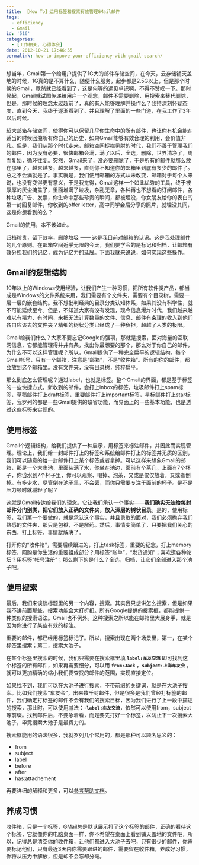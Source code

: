 ```yaml
---
title: 【How To】运用标签和搜索有效管理GMail邮件
tags:
  - efficiency
  - Gmail
id: '516'
categories:
  - [工作相关, 心得体会]
date: 2012-10-21 17:46:55
permalink: how-to-impove-your-efficiency-with-gmail-search/
---
```


想当年，Gmail第一个给用户提供了1G大的邮件存储空间，在今天，云存储铺天盖地的时候，1G真的是不算什么，随便什么服务，起步都是2.5G以上，但是那个时候的Gmail，竟然就已经看到了，这是何等的远见卓识啊，不得不赞叹一下。那时候起，Gmail就试图传递给用户一个观念，邮件不需要删除，用搜索来替代删除，但是，那时候的理念太过超前了，真的有人能够理解并操作么？我持深刻怀疑态度，直到今天，我终于逐渐看到了、并且理解了里面的一些门道，在我工作了3年以后时候。
<!-- more -->
超大邮箱存储空间，使得你可以保留几乎你生命中的所有邮件，也让你有机会能在适当的时候回溯所有你自己的历史，如果Gmail能够有效合理的利用，会价值非凡。但是，我们从那个时代走来，邮箱空间捉襟见肘的时代，我们不善于管理我们的邮件，因为没有必要，很快邮箱会满，满了以后，全选，删除，世界清净了，周而复始，循环往复。突然，Gmail来了，没必要删除了，于是所有的邮件就那么放在那里了，越来越多，越来越多，直到你不知道你的邮箱里到底有多少的邮件了。总之不会满就是了。事实就是，我们使用邮箱的方式从未改变，邮箱对于每个人来说，也没有变得更有意义，于是我觉得，Gmail这样一个如此优秀的工具，终于被厚厚的灰尘掩盖了，里面堆满了垃圾，杂乱无章，各种再也不想看的订阅邮件，各种垃圾广告、发票，你生命中那些珍贵的瞬间，都被埋没，你女朋友给你的表白的第一封回复邮件，你收到的offer letter，高中同学会后分享的照片，就埋没其间，这是你想看到的么？

Gmail的使用，本不该如此。

归档珍贵，留下效率，删除垃圾 —— 这是我目前对邮箱的认识。这是我处理邮件的几个原则。在邮箱空间近乎无限的今天，我们要学会的是标记和归档，让邮箱有效分担我们的记忆，成为记忆力的延展。下面我就来说说，如何实现这些操作。

## Gmail的逻辑结构

10年以上的Windows使用经验，让我们产生一种习惯，把所有软件类产品，都当成是Windows的文件系统来用，我们需要有个文件夹，需要有个目录树，需要一层一层的嵌套结构。我不想批判经典的目录分类认知体系，如果其没有科学性，就不可能延续至今。但是，不知道大家有没有发现，现今信息爆炸时代，我们越来越难以有精力、有时间，来把无法计算数量的文件、信息、邮件有条理的收入到他们各自应该去的文件夹？精细的树状分类已经成了一种负担，超越了人类的极限。

Gmail给我们什么？大家不要忘记Google的强项，那就是搜索，面对海量的互联网信息，它都能管理得井井有条，找出你最想要的那个，那么对于你自己的邮件，为什么不可以这样管理呢？所以，Gmail提供了一种完全扁平的逻辑结构。每个Gmail帐号，只有一个邮箱，注意是“邮箱”，不是“收件箱”。所有的你的邮件，都会放到这个邮箱里。没有文件夹，没有目录树，纯粹扁平。

那么到底怎么管理呢？通过label，也就是标签。整个Gmail的界面，都是基于标签的一些快捷方式，新收到的邮件，会打上inbox的标签，垃圾邮件打上spam标签，草稿邮件打上draft标签，重要邮件打上important标签，星标邮件打上star标签，我罗列的都是一些Gmail提供的缺省功能，而界面上的一些基本功能，也是透过这些标签来实现的。

## 使用标签

Gmail个逻辑结构，给我们提供了一种启示，用标签来标注邮件，并因此而实现管理。理论上，我们给一封邮件打上的标签和系统给邮件打上的标签并无质的区别，我们可以随意的给一封邮件打上某个标签或者拿掉。可以这样来想象Gmail的邮箱，那是一个大水池，里面装满了水，你坐在池边，面前有个茶几，上面有7个杯子，你舀水到7个杯子里，你可以观察、喝掉、泡茶，又或是仅仅放着，又或者倒掉。有多少水，尽管倒在池子里，不会丢，而你只需要专注于面前的杯子。是不是压力顿时就减轻了呢？

这就是Gmail传达给我们的理念。它让我们承认一个事实——**我们确实无法给每封邮件分门别类，把它们放入正确的文件夹，放入深层的树状目录**。是的，使用标签，我们第一个要做的，就是承认这个事实，并且勇敢的面对，我们必须抛弃我们熟悉的文件夹，那只是包袱，不是解药。然后，事情变简单了，只要把我们关心的东西，打上标签，事情就解决了。

打开你的“收件箱”，需要后续跟进的，打上task标签，重要的纪念，打上memory标签，网购是你生活的重要组成部分？用标签“账单”，“发货通知”；喜欢逛各种论坛？用标签“帐号注册”；那么剩下的是什么？全选，归档，让它们全部进入那个池子吧。

## 使用搜索

最后，我们来谈谈标题里的另一个内容，搜索。其实我只想讲怎么搜索，但是如果我不讲前面那些，搜索功能会大打折扣。所有Google提供的搜索框，都能提供一种类似的搜索语法。Gmail也不例外。这种搜索之所以能在邮箱里大展身手，就是因为你进行了某些有效的标注。

重要的邮件，都已经用标签标记了。所以，搜索出现在两个场景里，第一，在某个标签里搜索；第二，搜索大池子。

在某个标签里搜索的时候，我们只需要在搜索框里填 **`label:车友交流`** 即可找到这个标签的所有邮件，如果再需要细分，可以用 **`from:Jack`** ，**`subject:上海车友会`** ，就可以更加精确的缩小我们要查找的邮件的范围，实现直接定位。

如果找不到，我们可以在大池子进行搜索，不带前缀的关键词，就是在大池子搜索。比如我们搜索“车友会”，出来数千封邮件，但是很多是我们曾经打标签的邮件，我们确定打标签的邮件不会有我们的搜索目标，因为我们进行了上一段中描述的搜索，那此时，可以使用减法：**`-label:车友交流`**，依然可以使用from，subject等前缀。找到邮件后，不要急着看，而是要先打好一个标签，以防止下一次搜索大池子，毕竟搜索大池子是最费力的。

搜索框能用的语法很多，我就罗列几个常用的，都是那种可以顾名思义的：

*   from
*   subject
*   label
*   before
*   after
*   has:attachement

再要详细的解释和更多，可以[参考帮助文档](http://support.google.com/mail/bin/answer.py?hl=zh-Hans&answer=7190 "Gmail高级搜索帮助")。

## 养成习惯

收件箱，只是一个标签，GMail总是默认展示打了这个标签的邮件，正确的看待这个标签，它就像你的电脑桌面一样，你不希望在桌面上看到铺天盖地的文件吧，所以，记得总是清空你的收件箱，让他们都进入大池子去吧，只有很少的邮件，你需要标记他们，只有最近3天内你需要跟进的邮件，需要留在收件箱，养成好习惯，你将从压力中解放，但是却不会忘却分毫。